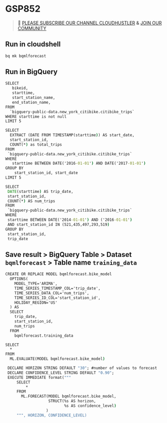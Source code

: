 # GSP852
>🚨 [PLEASE SUBSCRIBE OUR CHANNEL CLOUDHUSTLER](https://www.youtube.com/@cloudhustlers) **&** [JOIN OUR COMMUNITY](https://chat.whatsapp.com/KBfUcSleGGEFf2Xvvm8FW3)
## Run in cloudshell
```cmd
bq mk bqmlforecast
```
## Run in BigQuery 
```cmd
SELECT
   bikeid,
   starttime,
   start_station_name,
   end_station_name,
FROM
  `bigquery-public-data.new_york_citibike.citibike_trips`
WHERE starttime is not null
LIMIT 5
```
```cmd
SELECT
  EXTRACT (DATE FROM TIMESTAMP(starttime)) AS start_date,
  start_station_id,
  COUNT(*) as total_trips
FROM
 `bigquery-public-data.new_york_citibike.citibike_trips`
WHERE
   starttime BETWEEN DATE('2016-01-01') AND DATE('2017-01-01')
GROUP BY
    start_station_id, start_date
LIMIT 5
```
```cmd
SELECT
 DATE(starttime) AS trip_date,
 start_station_id,
 COUNT(*) AS num_trips
FROM
 `bigquery-public-data.new_york_citibike.citibike_trips`
WHERE
 starttime BETWEEN DATE('2014-01-01') AND ('2016-01-01')
 AND start_station_id IN (521,435,497,293,519)
GROUP BY
 start_station_id,
 trip_date
```
## Save result > BigQuery Table > Dataset `bqmlforecast` > Table name `training_data`
```cmd
CREATE OR REPLACE MODEL bqmlforecast.bike_model
  OPTIONS(
    MODEL_TYPE='ARIMA',
    TIME_SERIES_TIMESTAMP_COL='trip_date',
    TIME_SERIES_DATA_COL='num_trips',
    TIME_SERIES_ID_COL='start_station_id',
    HOLIDAY_REGION='US'
  ) AS
  SELECT
    trip_date,
    start_station_id,
    num_trips
  FROM
    bqmlforecast.training_data
```
```cmd
SELECT
  *
FROM
  ML.EVALUATE(MODEL bqmlforecast.bike_model)
```
```cmd
 DECLARE HORIZON STRING DEFAULT "30"; #number of values to forecast
 DECLARE CONFIDENCE_LEVEL STRING DEFAULT "0.90";
 EXECUTE IMMEDIATE format("""
     SELECT
         *
     FROM
       ML.FORECAST(MODEL bqmlforecast.bike_model,
                   STRUCT(%s AS horizon,
                          %s AS confidence_level)
                  )
     """, HORIZON, CONFIDENCE_LEVEL)
```

